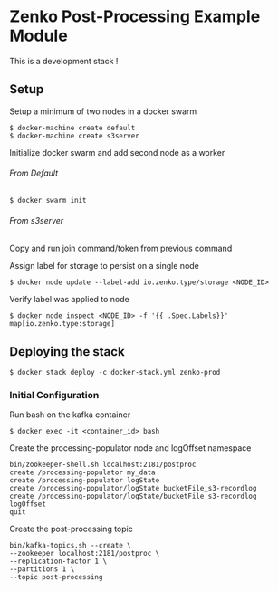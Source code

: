 # Zenko Post-Processing Example Module

This is a development stack !

## Setup

Setup a minimum of two nodes in a docker swarm

```
$ docker-machine create default
$ docker-machine create s3server
```

Initialize docker swarm and add second node as a worker
###### From Default
```
$ docker swarm init
```

###### From s3server
Copy and run join command/token from previous command

Assign label for storage to persist on a single node

```
$ docker node update --label-add io.zenko.type/storage <NODE_ID>
```

Verify label was applied to node

```
$ docker node inspect <NODE_ID> -f '{{ .Spec.Labels}}'
map[io.zenko.type:storage]
```

## Deploying the stack

```
$ docker stack deploy -c docker-stack.yml zenko-prod
```

### Initial Configuration

Run bash on the kafka container
```
$ docker exec -it <container_id> bash
```

Create the processing-populator node and logOffset namespace

```
bin/zookeeper-shell.sh localhost:2181/postproc
create /processing-populator my_data
create /processing-populator logState
create /processing-populator/logState bucketFile_s3-recordlog
create /processing-populator/logState/bucketFile_s3-recordlog logOffset
quit
```

Create the post-processing topic
```
bin/kafka-topics.sh --create \
--zookeeper localhost:2181/postproc \
--replication-factor 1 \
--partitions 1 \
--topic post-processing
```
